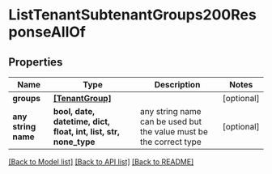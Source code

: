 # ListTenantSubtenantGroups200ResponseAllOf


## Properties
Name | Type | Description | Notes
------------ | ------------- | ------------- | -------------
**groups** | [**[TenantGroup]**](TenantGroup.md) |  | [optional] 
**any string name** | **bool, date, datetime, dict, float, int, list, str, none_type** | any string name can be used but the value must be the correct type | [optional]

[[Back to Model list]](../README.md#documentation-for-models) [[Back to API list]](../README.md#documentation-for-api-endpoints) [[Back to README]](../README.md)


